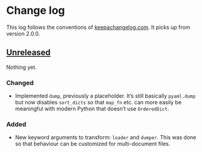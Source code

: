 # Change log
This log follows the conventions of
[keepachangelog.com](http://keepachangelog.com/). It picks up from version 2.0.0.

## [Unreleased]
Nothing yet.

### Changed
- Implemented `dump`, previously a placeholder. It’s still basically
  `pyaml.dump` but now disables `sort_dicts` so that `map_fn` etc. can more
  easily be meaningful with modern Python that doesn’t use `OrderedDict`.

### Added
- New keyword arguments to transform: `loader` and `dumper`.
  This was done so that behaviour can be customized for multi-document files.

[Unreleased]: https://github.com/veikman/yamlwrap/compare/v2.0.0...HEAD

